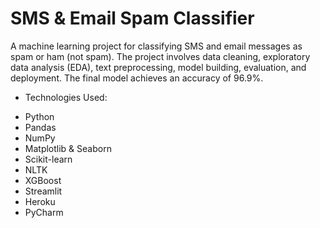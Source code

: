 # SMS & Email Spam Classifier

A machine learning project for classifying SMS and email messages as spam or ham (not spam). The project involves data cleaning, exploratory data analysis (EDA), text preprocessing, model building, evaluation, and deployment. The final model achieves an accuracy of 96.9%.

* Technologies Used:
- Python
- Pandas
- NumPy
- Matplotlib & Seaborn
- Scikit-learn
- NLTK
- XGBoost
- Streamlit
- Heroku
- PyCharm
